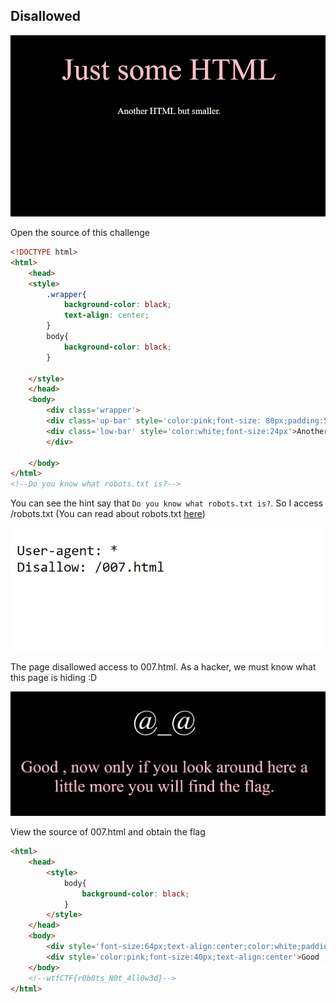 ## Disallowed

![anh1](https://raw.githubusercontent.com/quochuyy10217/MyCTFWriteups/main/wtfCTF2022/img_src/disallowed_1.PNG)

Open the source of this challenge

```html
<!DOCTYPE html>
<html>
    <head>
    <style>
        .wrapper{
            background-color: black;
            text-align: center;
        }
        body{
            background-color: black;
        }

    </style>
    </head>
    <body>
        <div class='wrapper'>
        <div class='up-bar' style='color:pink;font-size: 80px;padding:50px'>Just some HTML</div>
        <div class='low-bar' style='color:white;font-size:24px'>Another HTML but smaller.</div>
        </div>
        
    </body>
</html>
<!--Do you know what robots.txt is?-->
```

You can see the hint say that `Do you know what robots.txt is?`. So I access /robots.txt (You can read about robots.txt [here](https://www.cloudflare.com/learning/bots/what-is-robots.txt/))

![anh2](https://raw.githubusercontent.com/quochuyy10217/MyCTFWriteups/main/wtfCTF2022/img_src/disallowed_2.PNG)

The page disallowed access to 007.html. As a hacker, we must know what this page is hiding :D

![anh3](https://raw.githubusercontent.com/quochuyy10217/MyCTFWriteups/main/wtfCTF2022/img_src/disallowed_3.PNG)

View the source of 007.html and obtain the flag

```html
<html>
    <head>
        <style>
            body{
                background-color: black;
            }
        </style>
    </head>
    <body>
        <div style='font-size:64px;text-align:center;color:white;padding:50px'>@_@</div>
        <div style='color:pink;font-size:40px;text-align:center'>Good , now only if you look around here a little more you will find the flag.</div>
    </body>
    <!--wtfCTF{r0b0ts_N0t_4ll0w3d}-->
</html>
```